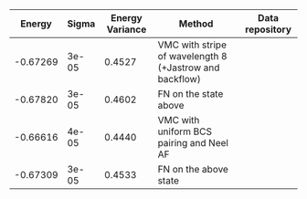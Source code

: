 |       Energy          |  Sigma          | Energy Variance  |  Method                                                          | Data repository                |
| ----------------------| ----------------| -----------------|------------------------------------------------------------------|------------------------------- |
|     -0.67269          |   3e-05         |   0.4527         |  VMC with stripe of wavelength 8  (+Jastrow and backflow)        |                                |
|     -0.67820          |   3e-05         |   0.4602         |  FN on the state above                                           |                                |
|     -0.66616          |   4e-05         |   0.4440         |  VMC with uniform BCS pairing and Neel AF                        |                                |
|     -0.67309          |   3e-05         |   0.4533         |  FN on the above state                                           |                                |  
